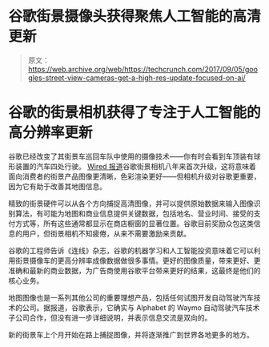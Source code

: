 # 谷歌街景摄像头获得聚焦人工智能的高清更新

> 原文：<https://web.archive.org/web/https://techcrunch.com/2017/09/05/googles-street-view-cameras-get-a-high-res-update-focused-on-ai/>

# 谷歌的街景相机获得了专注于人工智能的高分辨率更新

谷歌已经改变了其街景车巡回车队中使用的摄像技术——你有时会看到车顶装有球形装置的汽车四处行驶。 [Wired 报道](https://web.archive.org/web/20230323010030/https://www.wired.com/story/googles-new-street-view-cameras-will-help-algorithms-index-the-real-world/)谷歌街景相机八年来首次升级，这将意味着面向消费者的街景产品图像更清晰，色彩渲染更好——但相机升级对谷歌更重要，因为它有助于改善其地图信息。

精致的街景硬件可以从各个方向捕捉高清图像，并可以提供原始数据来输入图像识别算法，有可能为地图和商业信息提供关键数据，包括地名、营业时间、接受的支付方式等，所有这些通常都显示在商店橱窗的显著位置。谷歌目前奖励众包这类信息的用户，但街景相机不知疲倦，从来不需要激励来贡献。

谷歌的工程师告诉《连线》杂志，谷歌的机器学习和人工智能投资意味着它可以利用街景摄像车的更高分辨率成像数据做很多事情。更好的图像质量，带来更好、更准确和最新的商业数据，为广告商使用谷歌平台带来更好的结果，这最终是他们的核心业务。

地图图像也是一系列其他公司的重要理想产品，包括任何试图开发自动驾驶汽车技术的公司。据报道，谷歌表示，它确实与 Alphabet 的 Waymo 自动驾驶汽车技术子公司合作，但没有进一步详细说明，并表示信息交流是双向的。

新的街景车上个月开始在路上捕捉图像，并将逐渐推广到世界各地更多的地方。